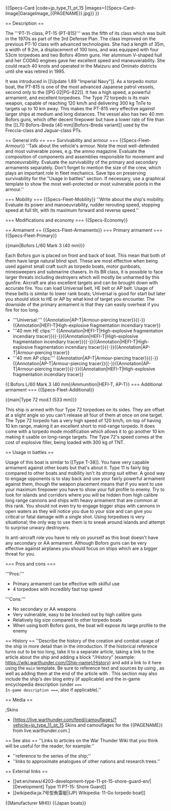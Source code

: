 {{Specs-Card
|code=jp_type_11_pt_15
|images={{Specs-Card-Image|GarageImage_{{PAGENAME}}.jpg}}
}}

== Description ==
<!-- ''In the first part of the description, cover the history of the ship's creation and military application. In the second part, tell the reader about using this ship in the game. Add a screenshot: if a beginner player has a hard time remembering vehicles by name, a picture will help them identify the ship in question.'' -->
The '''PT-11-class, PT-15 (PT-815)''' was the fifth of its class which was built in the 1970s as part of the 3rd Defense Plan. The class improved on the previous PT-10 class with advanced technologies. She had a length of 35m, a width of 9.2m, a displacement of 100 tons, and was equipped with four 53cm torpedoes and two Bofors 40mm guns. Her aluminum V-shaped hull and her CODAG engines gave her excellent speed and maneuverability. She could reach 40 knots and operated in the Maizuru and Ominato districts until she was retired in 1995.

It was introduced in [[Update 1.89 "Imperial Navy"]]. As a torpedo motor boat, the PT-815 is one of the most advanced Japanese patrol vessels, second only to the [[PG 02|PG-822]]. It has a high speed, a powerful armament, and excellent torpedoes. The Type 72 torpedo is its main weapon, capable of reaching 120 km/h and delivering 300 kg TnTe to targets up to 10 km away. This makes the PT-815 very effective against larger ships at medium and long distances. The vessel also has two 40 mm Bofors guns, which offer decent firepower but have a lower rate of fire than the [[L70 Bofors-Breda (40 mm)|Bofors-Breda variant]] used by the Freccia-class and Jaguar-class PTs.

== General info ==
=== Survivability and armour ===
{{Specs-Fleet-Armour}}
''Talk about the vehicle's armour. Note the most well-defended and most vulnerable zones, e.g. the ammo magazine. Evaluate the composition of components and assemblies responsible for movement and manoeuvrability. Evaluate the survivability of the primary and secondary armaments separately. Don't forget to mention the size of the crew, which plays an important role in fleet mechanics. Save tips on preserving survivability for the "Usage in battles" section. If necessary, use a graphical template to show the most well-protected or most vulnerable points in the armour.''

=== Mobility ===
{{Specs-Fleet-Mobility}}
''Write about the ship's mobility. Evaluate its power and manoeuvrability, rudder rerouting speed, stopping speed at full tilt, with its maximum forward and reverse speed.''

=== Modifications and economy ===
{{Specs-Economy}}

== Armament ==
{{Specs-Fleet-Armaments}}
=== Primary armament ===
{{Specs-Fleet-Primary}}
<!-- ''Provide information about the characteristics of the primary armament. Evaluate their efficacy in battle based on their reload speed, ballistics and the capacity of their shells. Add a link to the main article about the weapon: <code><nowiki>{{main|Weapon name (calibre)}}</nowiki></code>. Broadly describe the ammunition available for the primary armament, and provide recommendations on how to use it and which ammunition to choose.'' -->
{{main|Bofors L/60 Mark 3 (40 mm)}}

Each Bofors gun is placed on front and back of boat. This mean that both of them have large natural blind spot. These are most effective when being used against small craft such as torpedo boats, motor gunboats, minesweepers and submarine chasers. In its BR class, it is possible to face larger threats including destroyers which will mostly be unharmed by this gunfire. Aircraft are also excellent targets and can be brought down with accurate fire. You can load Universal belt, HE belt or AP belt. Usage of these belts is similar to lower rank boats; Universal is good for start but later you should stick to HE or AP by what kind of target you encounter. The downside of the primary armament is that they can easily overheat if you fire for too long.

* '''Universal:''' {{Annotation|AP-T|Armour-piercing tracer}}{{-}}{{Annotation|HEFI-T|High-explosive fragmentation incendiary tracer}}
* '''40 mm HE clips:''' {{Annotation|HEFI-T|High-explosive fragmentation incendiary tracer}}{{-}}{{Annotation|HEFI-T|High-explosive fragmentation incendiary tracer}}{{-}}{{Annotation|HEFI-T|High-explosive fragmentation incendiary tracer}}{{-}}{{Annotation|AP-T|Armour-piercing tracer}}
* '''40 mm AP clips:''' {{Annotation|AP-T|Armour-piercing tracer}}{{-}}{{Annotation|AP-T|Armour-piercing tracer}}{{-}}{{Annotation|AP-T|Armour-piercing tracer}}{{-}}{{Annotation|HEFI-T|High-explosive fragmentation incendiary tracer}}

{{:Bofors L/60 Mark 3 (40 mm)/Ammunition|HEFI-T, AP-T}}
=== Additional armament ===
{{Specs-Fleet-Additional}}
<!-- ''Describe the available additional armaments of the ship: depth charges, mines, torpedoes. Talk about their positions, available ammunition and launch features such as dead zones of torpedoes. If there is no additional armament, remove this section.'' -->
{{main|Type 72 mod.1 (533 mm)}}

This ship is armed with four Type 72 torpedoes on its sides. They are offset at a slight angle so you can't release all four of them at once on one target. The Type 72 torpedo has a very high speed of 120 km/h, on-top of having 10 km range, making it an excellent short to mid-range torpedo. It does come with a torpedo mode modification which allows it to go another 10 km making it usable on long-range targets. The Type 72's speed comes at the cost of explosive filler, being loaded with 300 kg of TNT.

== Usage in battles ==
<!-- ''Describe the technique of using this ship, the characteristics of her use in a team and tips on strategy. Abstain from writing an entire guide – don't try to provide a single point of view, but give the reader food for thought. Talk about the most dangerous opponents for this vehicle and provide recommendations on fighting them. If necessary, note the specifics of playing with this vehicle in various modes (AB, RB, SB).'' -->
Usage of this boat is similar to [[Type T-38]]. You have very capable armament against other boats but that's about it. Type 11 is fairly big compared to other boats and mobility isn't its strong suit either. A good way to engage opponents is to stay back and use your fairly powerful armament against them, though the weapon placement means that if you want to use your maximum firepower you have to show your full profile to enemy. Try to look for islands and corridors where you will be hidden from high calibre long range cannons and ships with heavy armament that are common at this rank. You should not even try to engage bigger ships with cannons in open waters as they will notice you due to your size and can give you critical or fatal damage with a single shot. Using torpedoes is very situational; the only way to use them is to sneak around islands and attempt to surprise unwary destroyers.

In anti-aircraft role you have to rely on yourself as this boat doesn't have any secondary or AA armament. Although Bofors guns can be very effective against airplanes you should focus on ships which are a bigger threat for you.

=== Pros and cons ===
<!-- ''Summarise and briefly evaluate the vehicle in terms of its characteristics and combat effectiveness. Mark its pros and cons in the bulleted list. Try not to use more than 6 points for each of the characteristics. Avoid using categorical definitions such as "bad", "good" and the like - use substitutions with softer forms such as "inadequate" and "effective".'' -->

'''Pros:'''
* Primary armament can be effective with skilful use
* 4 torpedoes with incredibly fast top speed

'''Cons:'''
* No secondary or AA weapons
* Very vulnerable, easy to be knocked out by high calibre guns
* Relatively big size compared to other torpedo boats
* When using both Bofors guns, the boat will expose its large profile to the enemy

== History ==
''Describe the history of the creation and combat usage of the ship in more detail than in the introduction. If the historical reference turns out to be too long, take it to a separate article, taking a link to the article about the ship and adding a block "/History" (example: <nowiki>https://wiki.warthunder.com/(Ship-name)/History</nowiki>) and add a link to it here using the <code>main</code> template. Be sure to reference text and sources by using <code><nowiki><ref></ref></nowiki></code>, as well as adding them at the end of the article with <code><nowiki><references /></nowiki></code>. This section may also include the ship's dev blog entry (if applicable) and the in-game encyclopedia description (under <code><nowiki>=== In-game description ===</nowiki></code>, also if applicable).''

== Media ==
<!-- ''Excellent additions to the article would be video guides, screenshots from the game, and photos.'' -->

;Skins
* [https://live.warthunder.com/feed/camouflages/?vehicle=jp_type_11_pt_15 Skins and camouflages for the {{PAGENAME}} from live.warthunder.com.]

== See also ==
''Links to articles on the War Thunder Wiki that you think will be useful for the reader, for example:''
* ''reference to the series of the ship;''
* ''links to approximate analogues of other nations and research trees.''

== External links ==
<!-- ''Paste links to sources and external resources, such as:''
* ''topic on the official game forum;''
* ''other literature.'' -->

* [[wt:en/news/4203-development-type-11-pt-15-shore-guard-en/|[Development] Type 11 PT-15: Shore Guard]]
* [[wikipedia:ja:7号型魚雷艇|(JP) Wikipedia: 11-Go torpedo boat]]

{{Manufacturer MHI}}
{{Japan boats}}